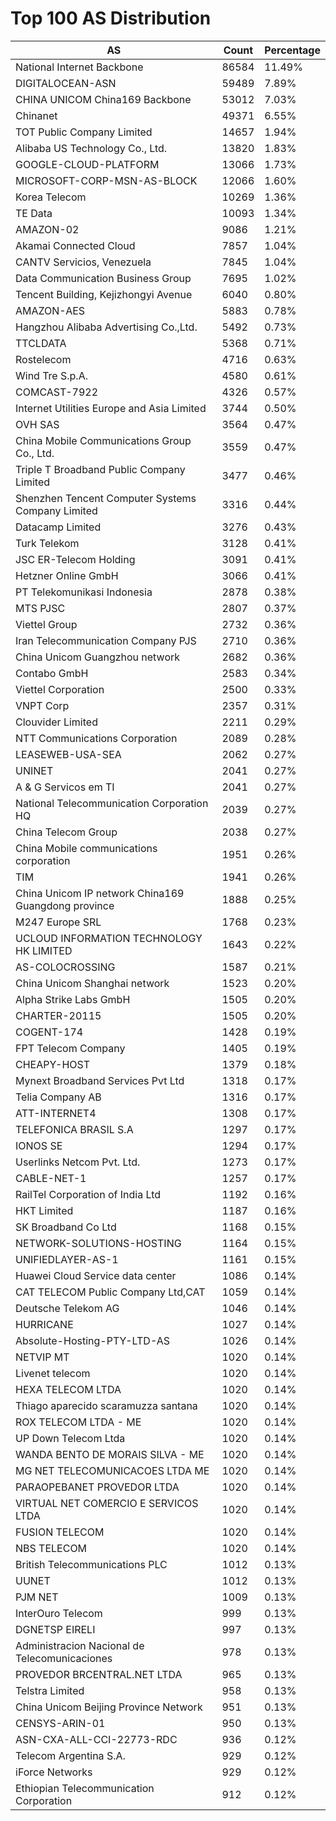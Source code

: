 # Top 100 AS Distribution
| AS | Count | Percentage |
|----|----|----|
| National Internet Backbone | 86584 | 11.49% |
| DIGITALOCEAN-ASN | 59489 | 7.89% |
| CHINA UNICOM China169 Backbone | 53012 | 7.03% |
| Chinanet | 49371 | 6.55% |
| TOT Public Company Limited | 14657 | 1.94% |
| Alibaba US Technology Co., Ltd. | 13820 | 1.83% |
| GOOGLE-CLOUD-PLATFORM | 13066 | 1.73% |
| MICROSOFT-CORP-MSN-AS-BLOCK | 12066 | 1.60% |
| Korea Telecom | 10269 | 1.36% |
| TE Data | 10093 | 1.34% |
| AMAZON-02 | 9086 | 1.21% |
| Akamai Connected Cloud | 7857 | 1.04% |
| CANTV Servicios, Venezuela | 7845 | 1.04% |
| Data Communication Business Group | 7695 | 1.02% |
| Tencent Building, Kejizhongyi Avenue | 6040 | 0.80% |
| AMAZON-AES | 5883 | 0.78% |
| Hangzhou Alibaba Advertising Co.,Ltd. | 5492 | 0.73% |
| TTCLDATA | 5368 | 0.71% |
| Rostelecom | 4716 | 0.63% |
| Wind Tre S.p.A. | 4580 | 0.61% |
| COMCAST-7922 | 4326 | 0.57% |
| Internet Utilities Europe and Asia Limited | 3744 | 0.50% |
| OVH SAS | 3564 | 0.47% |
| China Mobile Communications Group Co., Ltd. | 3559 | 0.47% |
| Triple T Broadband Public Company Limited | 3477 | 0.46% |
| Shenzhen Tencent Computer Systems Company Limited | 3316 | 0.44% |
| Datacamp Limited | 3276 | 0.43% |
| Turk Telekom | 3128 | 0.41% |
| JSC ER-Telecom Holding | 3091 | 0.41% |
| Hetzner Online GmbH | 3066 | 0.41% |
| PT Telekomunikasi Indonesia | 2878 | 0.38% |
| MTS PJSC | 2807 | 0.37% |
| Viettel Group | 2732 | 0.36% |
| Iran Telecommunication Company PJS | 2710 | 0.36% |
| China Unicom Guangzhou network | 2682 | 0.36% |
| Contabo GmbH | 2583 | 0.34% |
| Viettel Corporation | 2500 | 0.33% |
| VNPT Corp | 2357 | 0.31% |
| Clouvider Limited | 2211 | 0.29% |
| NTT Communications Corporation | 2089 | 0.28% |
| LEASEWEB-USA-SEA | 2062 | 0.27% |
| UNINET | 2041 | 0.27% |
| A & G Servicos em TI | 2041 | 0.27% |
| National Telecommunication Corporation HQ | 2039 | 0.27% |
| China Telecom Group | 2038 | 0.27% |
| China Mobile communications corporation | 1951 | 0.26% |
| TIM | 1941 | 0.26% |
| China Unicom IP network China169 Guangdong province | 1888 | 0.25% |
| M247 Europe SRL | 1768 | 0.23% |
| UCLOUD INFORMATION TECHNOLOGY HK LIMITED | 1643 | 0.22% |
| AS-COLOCROSSING | 1587 | 0.21% |
| China Unicom Shanghai network | 1523 | 0.20% |
| Alpha Strike Labs GmbH | 1505 | 0.20% |
| CHARTER-20115 | 1505 | 0.20% |
| COGENT-174 | 1428 | 0.19% |
| FPT Telecom Company | 1405 | 0.19% |
| CHEAPY-HOST | 1379 | 0.18% |
| Mynext Broadband Services Pvt Ltd | 1318 | 0.17% |
| Telia Company AB | 1316 | 0.17% |
| ATT-INTERNET4 | 1308 | 0.17% |
| TELEFONICA BRASIL S.A | 1297 | 0.17% |
| IONOS SE | 1294 | 0.17% |
| Userlinks Netcom Pvt. Ltd. | 1273 | 0.17% |
| CABLE-NET-1 | 1257 | 0.17% |
| RailTel Corporation of India Ltd | 1192 | 0.16% |
| HKT Limited | 1187 | 0.16% |
| SK Broadband Co Ltd | 1168 | 0.15% |
| NETWORK-SOLUTIONS-HOSTING | 1164 | 0.15% |
| UNIFIEDLAYER-AS-1 | 1161 | 0.15% |
| Huawei Cloud Service data center | 1086 | 0.14% |
| CAT TELECOM Public Company Ltd,CAT | 1059 | 0.14% |
| Deutsche Telekom AG | 1046 | 0.14% |
| HURRICANE | 1027 | 0.14% |
| Absolute-Hosting-PTY-LTD-AS | 1026 | 0.14% |
| NETVIP MT | 1020 | 0.14% |
| Livenet telecom | 1020 | 0.14% |
| HEXA TELECOM LTDA | 1020 | 0.14% |
| Thiago aparecido scaramuzza santana | 1020 | 0.14% |
| ROX TELECOM LTDA - ME | 1020 | 0.14% |
| UP Down Telecom Ltda | 1020 | 0.14% |
| WANDA BENTO DE MORAIS SILVA - ME | 1020 | 0.14% |
| MG NET TELECOMUNICACOES LTDA ME | 1020 | 0.14% |
| PARAOPEBANET PROVEDOR LTDA | 1020 | 0.14% |
| VIRTUAL NET COMERCIO E SERVICOS LTDA | 1020 | 0.14% |
| FUSION TELECOM | 1020 | 0.14% |
| NBS TELECOM | 1020 | 0.14% |
| British Telecommunications PLC | 1012 | 0.13% |
| UUNET | 1012 | 0.13% |
| PJM NET | 1009 | 0.13% |
| InterOuro Telecom | 999 | 0.13% |
| DGNETSP EIRELI | 997 | 0.13% |
| Administracion Nacional de Telecomunicaciones | 978 | 0.13% |
| PROVEDOR BRCENTRAL.NET LTDA | 965 | 0.13% |
| Telstra Limited | 958 | 0.13% |
| China Unicom Beijing Province Network | 951 | 0.13% |
| CENSYS-ARIN-01 | 950 | 0.13% |
| ASN-CXA-ALL-CCI-22773-RDC | 936 | 0.12% |
| Telecom Argentina S.A. | 929 | 0.12% |
| iForce Networks | 929 | 0.12% |
| Ethiopian Telecommunication Corporation | 912 | 0.12% |

